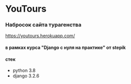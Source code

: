 # YouTours
### Набросок сайта турагенства
https://youtours.herokuapp.com/
#### в рамках курса "Django с нуля на практике" от stepik
#### стек
- python 3.8
- django 3.2.6
